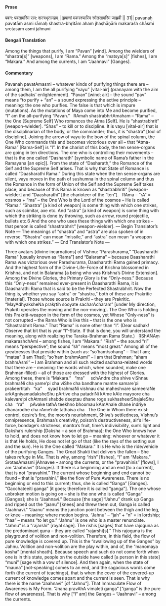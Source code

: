 #### Prose 

पवन: पवतामस्मि राम: शस्त्रभृतामहम् |
झषाणां मकरश्चास्मि स्रोतसामस्मि जाह्नवी || 31||
pavanaḥ pavatām asmi rāmaḥ śhastra-bhṛitām aham
jhaṣhāṇāṁ makaraśh chāsmi srotasām asmi jāhnavī

 #### Bengali Translation 

Among the things that purify, I am “Pavan” [wind]. Among the wielders of “shastra[s]” [weapons], I am “Rama.” Among the “matsya[s]” [fishes], I am “Makara.” And among the currents, I am “Jaahnavi” [Ganges].

 #### Commentary 

Pavanah pavatAmasmi – whatever kinds of purifying things there are – among them, I am the all purifying “vayu” [vital-air] (pranayam with the aim of the sadhaks’ enlightenment). “Pavan” [wind; air] – the sound “pav” means “to purify + “an” – a sound expressing the active principle – meaning: the one who purifies. The false is that which is impure (mutations). As the mutations of Maya come into Me and become purified, “I” am the all-purifying “Pavan.”
 
RAmah shastrabhṛtAmaham – “Rama” – the One [Supreme Self] Who romances the Atma [Self]. He is “shastrabhrit” [weapon-wielder]. “Shas” – to kill or to discipline. It is vayu [vital-air] that is the disciplinarian of the body, or the commander; thus, it is “shastra” [tool of discipline]. Joining the arrow of vayu to the bow of the spinal column, the One Who commands this and becomes victorious over all – that “Atma-Rama” [Rama-Self] is “I”. In the chariot of this body, the ten sense-organs are going in ten directions. The one who is controlling their movements – that is the one called “Dasharath” [symbolic name of Rama’s father in the Ramayana [an epic]]. From the state of “Dasharath,” the Romance of the Self and the Supreme Self arises. That is why that State of Romance is called “Daasharathi Rama.” During this state when the ten sense-organs are silent, vayu moves in the path of sushumna in the spinal column and thus the Romance in the form of Union of the Self and the Supreme Self takes place, and because of this Rama is known as “shastrabhriti” [weapon-wielder] and “Daasharathi” [the charioteer of the “ten”].
 
RAma – “rA” = cosmos + “ma” – the One Who is the Lord of the cosmos – He is called “Rama.” “Shastra” [a kind of weapon] is some thing with which one strikes, such as scimitar, axe etc. And “astra” [a kind of weapon] is some thing with which the striking is done by throwing, such as arrow, round projectile, bullets etc.6 And the one who uses these things with which one strikes – that person is called “shastrabhrit” [weapon-wielder]. — Begin Translator’s Note — The meanings of “shastra” and “astra” are also spoken of in reverse. “Shastra” can mean “missile,” and “astra” can mean “a weapon with which one strikes.” — End Translator’s Note —

Three avatars [divine incarnations] of Vishnu: “Parashurama,” “Daasharathi Rama” [usually known as “Rama”] and “Balarama” – because Daasharathi Rama was victorious over Parashurama, Daasharathi Rama gained primacy. And the highest form of the Divine-Life-Force of Krishna blossomed in Krishna, and not in Balarama [a being who was Krishna’s Divine Extension]. Among the Divine Glories, the Primary Glory is the “Only-ness.” Because this “Only-ness” remained ever-present in Daasharathi Rama, it is Daasharathi Rama that is said to be the Perfected Shastrabhrit. Now the thing is, whether you say “astra” or “shastra,” both of these are Prakritic [material]. Those whose source is Prakriti – they are Prakritic. “MayAdhyaksheNa prakṛtih sooyate sacharAcharam” [under My direction, Prakriti operates the moving and the non-moving]. The One Who is holding this Prakriti-weapon in the form of the cosmos, yet Whose “Only-ness” is not corrupted – the Rama Who is like this – that is the one who is “Shastrabhrit Rama.” That “Rama” is none other than “I”. (Dear sadhak! Observe that bit that is your “I”-State. If that is done, you will understand the meaning, along with realizing the Taraka-Brahman Rama State.)
 
ṚShANAṃ makarashchAmi – among fishes, I am “Makara.” “Rish” – the sound “ri” means “perspective”; the sound “sh” means “most great.” Among all of the greatnesses that preside within (such as: “so’ham/sohang” – That I am; “matsa” [I am That]; “so’ham brahmAsmi” – I am that Brahman; “aham brahmAsmi” – I am Brahman and all such recited sadhana-related words that there are – meaning: the words which, when sounded, make one Brahman-filled) – all of those are dressed with the highest of Glories. Among these, there is “Makara.”
 
“ma”     schAndre cha shive viShnau brahmaNi cha yame’pi cha viShe cha bandhane mantre samare’pi prakeertitah
 
“ka”     syad brahmaNi vishnau cha maheshvare sameeraNe
arkAgniyamadaksheShu pArtive cha patadriNi
kAme kAle mayoore cha kalevare’pi chAtmani
shabde deeptau dhane roge sukhasheerShajaleShu cha
 
“ra”     pAvake tathA teekhno bhoomau kAmAnale dhane
indriye dhanarodhe cha rAme’nile tathaiva cha
 
The One in Whom there exist: control, desire’s fire, the moon’s nourishment, Shiva’s settledness, Vishnu’s omnipresence, Brahmaa’s creativity, poison’s destructiveness, air’s life-force, bondage’s strictness, mantra’s fruit, time’s indivisibility, sun’s light and Daksha’s rulership [Daksha – a son of Brahmaa]; the One Who knows how to hold, and does not know how to let go – meaning: whoever or whatever it is that He holds, He does not let go of that (like the rays of the setting sun and the sun). He is the One called “Makara.” It is He who is the ride/vehicle of the purifying Ganges. The Great Shakti that delivers the fallen – She takes refuge in Me. That is why, among “rish” [fishes], “I” am “Makara.”
 
SrotasAmasmi jAhnavee – among the currents, or the “pravahinis” [flows], I am “Jaahnavi” (Ganges). If there is a beginning and an end [to a current], that is not “pravahini.” The current whose beginning and end cannot be found – that is “pravahini,” like the flow of Pure Awareness. There is no beginning or end to this current; thus, she is called “Ganga” [Ganges]. “Gacchateeiti ganga” [it goes; therefore it is called “ganga”]. The one whose unbroken motion is going on – she is the one who is called “Ganga” [Ganges]; she is “Jaahnavi.” Because [the sage] “Jahnu” drank up Ganga and ripped out the “jaanu” [knees] and threw them out, Ganga is called “Jaahnavi.” “Jaanu” means the junction point between the thigh and the leg, or knee – meaning: where motion begins. “Jahnu” – “jah” + “n” = in lordship; “haa” – means “to let go.” “Jahnu” is one who is a master renunciate. “Jahnu” is a “rajarshi” [royal sage]. The rishis [sages] that have rajoguna as the predominant guna – they are called “rajarshi[s].” This rajoguna is the playground of volition and non-volition. Therefore, in this field, the flow of pure knowledge is covered up. This is the “swallowing up of the Ganges” by Jahnu. Volition and non-volition are the play within, and of, the “manomaya kosha” [mental sheath]. Because speech and such do not come forth when one is in this state, people on the outside have called [a person in this state] “muni” [sage with a vow of silence]. And then again, when the state of “mauna” [not-speaking] comes to an end, and the sagacious words come forth (the current of teachings), that is when the cover of the covered-up current of knowledge comes apart and the current is seen. That is why there is the name “Jaahnavi” [of “Jahnu”]. That Immaculate Flow of Awareness is My Form. “Jnana pravAhA vimaleti ganga” [“ganga” is the pure flow of awareness]. That is why [“I” am] the Ganges – “Jaahnavi” – among the currents.